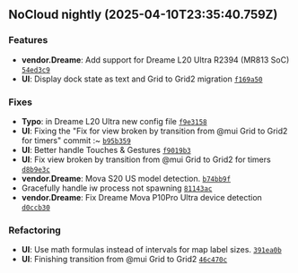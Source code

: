 ## NoCloud nightly (2025-04-10T23:35:40.759Z)

### Features

- **vendor.Dreame**: Add support for Dreame L20 Ultra R2394 (MR813 SoC) [`54ed3c9`](https://github.com/DGAlexandru/NoCloud/commit/54ed3c9abe3a366425d83d2168c6d5b32a8c30b5)
- **UI**: Display dock state as text and Grid to Grid2 migration [`f169a50`](https://github.com/DGAlexandru/NoCloud/commit/f169a50ad50ebdeb4fa1fe803b45a2386db1cdc0)

### Fixes

- **Typo**: in Dreame L20 Ultra new config file [`f9e3158`](https://github.com/DGAlexandru/NoCloud/commit/f9e3158390bc16d46f07f2a87c520d8f6df96e74)
- **UI**: Fixing the "Fix for view broken by transition from @mui Grid to Grid2 for timers" commit :~ [`b95b359`](https://github.com/DGAlexandru/NoCloud/commit/b95b3595f3c12fe3a78350f7fc2a0cdbe5fa8d87)
- **UI**: Better handle Touches & Gestures [`f9019b3`](https://github.com/DGAlexandru/NoCloud/commit/f9019b375dde24e2dbffe86614726ce3b32c1bc3)
- **UI**: Fix view broken by transition from @mui Grid to Grid2 for timers [`d8b9e3c`](https://github.com/DGAlexandru/NoCloud/commit/d8b9e3c3e07d4086aff4ca33db4178823021b07d)
- **vendor.Dreame**: Mova S20 US model detection. [`b74bb9f`](https://github.com/DGAlexandru/NoCloud/commit/b74bb9f0c1d73972cc8a3ab2650897132783d932)
- Gracefully handle iw process not spawning [`81143ac`](https://github.com/DGAlexandru/NoCloud/commit/81143ac1108e67732ebe9cecca13950fad74fdaa)
- **vendor.Dreame**: Fix Dreame Mova P10Pro Ultra device detection [`d0ccb30`](https://github.com/DGAlexandru/NoCloud/commit/d0ccb30a4ed7d86d9a3320f456cdc69fdc3243fe)

### Refactoring

- **UI**: Use math formulas instead of intervals for map label sizes. [`391ea0b`](https://github.com/DGAlexandru/NoCloud/commit/391ea0b79f21154273eff19a6a0df612cdc46f2e)
- **UI**: Finishing transition from @mui Grid to Grid2 [`46c470c`](https://github.com/DGAlexandru/NoCloud/commit/46c470cde6e71a9eef10e56ca4720ddb35d0ee78)

